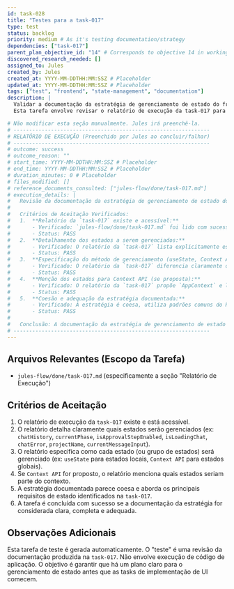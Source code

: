 ```yaml
---
id: task-028
title: "Testes para a task-017"
type: test
status: backlog
priority: medium # As it's testing documentation/strategy
dependencies: ["task-017"]
parent_plan_objective_id: "14" # Corresponds to objective 14 in working-plan.md
discovered_research_needed: []
assigned_to: Jules
created_by: Jules
created_at: YYYY-MM-DDTHH:MM:SSZ # Placeholder
updated_at: YYYY-MM-DDTHH:MM:SSZ # Placeholder
tags: ["test", "frontend", "state-management", "documentation"]
description: |
  Validar a documentação da estratégia de gerenciamento de estado do frontend, conforme detalhado no relatório de execução da task-017.
  Esta tarefa envolve revisar o relatório de execução da task-017 para garantir que a estratégia de uso de React Hooks (useState, useEffect) e Context API (se proposta) está claramente definida para os estados chave da aplicação (histórico do chat, fase atual, estado do botão de aprovação, etc.).

# Não modificar esta seção manualmente. Jules irá preenchê-la.
# ---------------------------------------------------------------
# RELATÓRIO DE EXECUÇÃO (Preenchido por Jules ao concluir/falhar)
# ---------------------------------------------------------------
# outcome: success
# outcome_reason: ""
# start_time: YYYY-MM-DDTHH:MM:SSZ # Placeholder
# end_time: YYYY-MM-DDTHH:MM:SSZ # Placeholder
# duration_minutes: 0 # Placeholder
# files_modified: []
# reference_documents_consulted: ["jules-flow/done/task-017.md"]
# execution_details: |
#   Revisão da documentação da estratégia de gerenciamento de estado do frontend, conforme detalhado no relatório de execução da `task-017.md`.
#
#   Critérios de Aceitação Verificados:
#   1.  **Relatório da `task-017` existe e acessível:**
#       - Verificado: `jules-flow/done/task-017.md` foi lido com sucesso.
#       - Status: PASS
#   2.  **Detalhamento dos estados a serem gerenciados:**
#       - Verificado: O relatório da `task-017` lista explicitamente estados locais (`currentMessageInput`, etc.) e globais (`projectName`, `chatHistory`, `currentPhase`, `isApprovalStepEnabled`, `isLoadingChat`, `chatError`).
#       - Status: PASS
#   3.  **Especificação do método de gerenciamento (useState, Context API):**
#       - Verificado: O relatório da `task-017` diferencia claramente o uso de `useState` para estados locais e `Context API` para estados globais.
#       - Status: PASS
#   4.  **Menção dos estados para Context API (se proposta):**
#       - Verificado: O relatório da `task-017` propõe `AppContext` e lista os estados que farão parte dele, incluindo um exemplo conceitual de `AppContextType`.
#       - Status: PASS
#   5.  **Coesão e adequação da estratégia documentada:**
#       - Verificado: A estratégia é coesa, utiliza padrões comuns do React (Hooks, Context), e aborda os requisitos de estado identificados para a aplicação de chat. A justificativa para Context API é clara.
#       - Status: PASS
#
#   Conclusão: A documentação da estratégia de gerenciamento de estado no relatório da `task-017` é clara, completa e adequada, atendendo a todos os critérios desta tarefa de teste.
# ---------------------------------------------------------------
---
```


## Arquivos Relevantes (Escopo da Tarefa)
* `jules-flow/done/task-017.md` (especificamente a seção "Relatório de Execução")

## Critérios de Aceitação
1. O relatório de execução da `task-017` existe e está acessível.
2. O relatório detalha claramente quais estados serão gerenciados (ex: `chatHistory`, `currentPhase`, `isApprovalStepEnabled`, `isLoadingChat`, `chatError`, `projectName`, `currentMessageInput`).
3. O relatório especifica como cada estado (ou grupo de estados) será gerenciado (ex: `useState` para estados locais, `Context API` para estados globais).
4. Se `Context API` for proposto, o relatório menciona quais estados seriam parte do contexto.
5. A estratégia documentada parece coesa e aborda os principais requisitos de estado identificados na `task-017`.
6. A tarefa é concluída com sucesso se a documentação da estratégia for considerada clara, completa e adequada.

## Observações Adicionais
Esta tarefa de teste é gerada automaticamente.
O "teste" é uma revisão da documentação produzida na `task-017`. Não envolve execução de código de aplicação.
O objetivo é garantir que há um plano claro para o gerenciamento de estado antes que as tasks de implementação de UI comecem.

